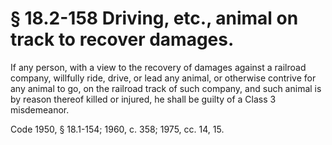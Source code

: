 # § 18.2-158 Driving, etc., animal on track to recover damages.

<p>If any person, with a view to the recovery of damages against a railroad company, willfully ride, drive, or lead any animal, or otherwise contrive for any animal to go, on the railroad track of such company, and such animal is by reason thereof killed or injured, he shall be guilty of a Class 3 misdemeanor.</p><p>Code 1950, § 18.1-154; 1960, c. 358; 1975, cc. 14, 15.</p>